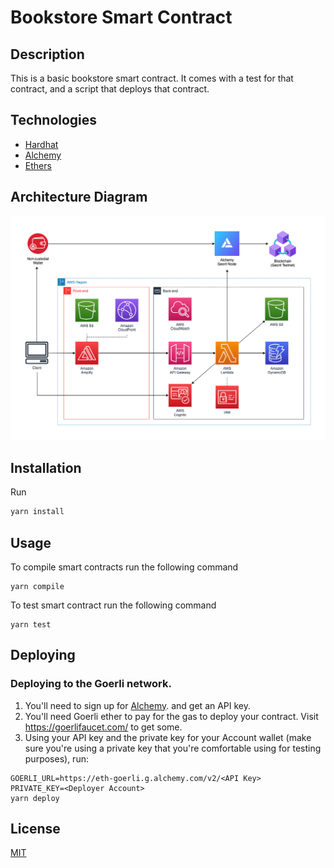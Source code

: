 # Bookstore Smart Contract

## Description
This is a basic bookstore smart contract. It comes with a test for that contract, and a script that deploys that contract.

## Technologies

- [Hardhat](https://hardhat.org/)
- [Alchemy](https://dashboard.alchemy.com/)
- [Ethers](https://docs.ethers.org/v5/)

## Architecture Diagram
![ArchitectureDiagram](assets/img/AWS%20Architecture%20Diagram.png)

## Installation

Run
```bash
yarn install
```

## Usage
To compile smart contracts run the following command

```
yarn compile
```

To test smart contract run the following command
```
yarn test
```

## Deploying

### Deploying to the Goerli network.

1. You'll need to sign up for [Alchemy](https://dashboard.alchemy.com/). and get an API key.
2. You'll need Goerli ether to pay for the gas to deploy your contract. Visit https://goerlifaucet.com/ to get some.
3. Using your API key and the private key for your Account wallet (make sure you're using a private key that you're comfortable using for testing purposes), run:

```
GOERLI_URL=https://eth-goerli.g.alchemy.com/v2/<API Key>
PRIVATE_KEY=<Deployer Account>
yarn deploy
```

## License
[MIT](https://choosealicense.com/licenses/mit/)